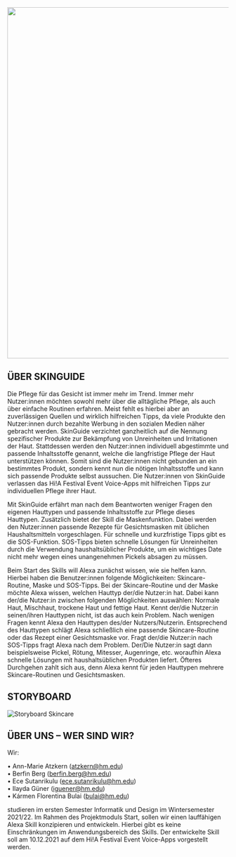 
<img src = "https://github.com/ID-Start-Winter21/start-team-06/blob/main/images/SKINGUIDE_HEADLINE_2.jpg" width = "800">

## ÜBER SKINGUIDE

Die Pflege für das Gesicht ist immer mehr im Trend. Immer mehr Nutzer:innen möchten sowohl mehr über die alltägliche Pflege, als auch über einfache Routinen erfahren. Meist fehlt es hierbei aber an zuverlässigen Quellen und wirklich hilfreichen Tipps, da viele Produkte den Nutzer:innen durch bezahlte Werbung in den sozialen Medien näher gebracht werden. 
SkinGuide verzichtet ganzheitlich auf die Nennung spezifischer Produkte zur Bekämpfung von Unreinheiten und Irritationen der Haut. Stattdessen werden den Nutzer:innen individuell abgestimmte und passende Inhaltsstoffe genannt, welche die langfristige Pflege der Haut unterstützen können. Somit sind die Nutzer:innen nicht gebunden an ein bestimmtes Produkt, sondern kennt nun die nötigen Inhaltsstoffe und kann sich passende Produkte selbst aussuchen.
Die Nutzer:innen von SkinGuide verlassen das Hi!A Festival Event Voice-Apps mit hilfreichen Tipps zur individuellen Pflege ihrer Haut.


Mit SkinGuide erfährt man nach dem Beantworten weniger Fragen den eigenen Hauttypen und passende Inhaltsstoffe zur Pflege dieses Hauttypen. Zusätzlich bietet der Skill die Maskenfunktion. Dabei werden den Nutzer:innen passende Rezepte für Gesichtsmasken mit üblichen Haushaltsmitteln vorgeschlagen. Für schnelle und kurzfristige Tipps gibt es die SOS-Funktion. SOS-Tipps bieten schnelle Lösungen für Unreinheiten durch die Verwendung haushaltsüblicher Produkte, um ein wichtiges Date nicht mehr wegen eines unangenehmen Pickels absagen zu müssen. 


Beim Start des Skills will Alexa zunächst wissen, wie sie helfen kann. Hierbei haben die Benutzer:innen folgende Möglichkeiten: Skincare-Routine, Maske und SOS-Tipps. 
Bei der Skincare-Routine und der Maske möchte Alexa wissen, welchen Hauttyp der/die Nutzer:in hat. Dabei kann der/die Nutzer:in zwischen folgenden Möglichkeiten auswählen: Normale Haut, Mischhaut, trockene Haut und fettige Haut. Kennt der/die Nutzer:in seinen/ihren Hauttypen nicht, ist das auch kein Problem. Nach wenigen Fragen kennt Alexa den Hauttypen des/der Nutzers/Nutzerin. Entsprechend des Hauttypen schlägt Alexa schließlich eine passende Skincare-Routine oder das Rezept einer Gesichtsmaske vor. Fragt der/die Nutzer:in nach SOS-Tipps fragt Alexa nach dem Problem. Der/Die Nutzer:in sagt dann beispielsweise Pickel, Rötung, Mitesser, Augenringe, etc. woraufhin Alexa schnelle Lösungen mit haushaltsüblichen Produkten liefert. Öfteres Durchgehen zahlt sich aus, denn Alexa kennt für jeden Hauttypen mehrere Skincare-Routinen und Gesichtsmasken. 



## STORYBOARD
![Storyboard Skincare](https://user-images.githubusercontent.com/91656534/142060245-535eaa69-19ff-4a4d-876e-d404d7d08178.jpg)



## ÜBER UNS – WER SIND WIR?

Wir:

•	Ann-Marie Atzkern (atzkern@hm.edu)\
•	Berfin Berg (berfin.berg@hm.edu)\
•	Ece Sutanrikulu (ece.sutanrikulu@hm.edu)\
•	Ilayda Güner (iguener@hm.edu)\
•	Kármen Florentina Bulai (bulai@hm.edu)

studieren im ersten Semester Informatik und Design im Wintersemester 2021/22. Im Rahmen des Projektmoduls Start, sollen wir einen lauffähigen Alexa Skill konzipieren und entwickeln. Hierbei gibt es keine Einschränkungen im Anwendungsbereich des Skills. Der entwickelte Skill soll am 10.12.2021 auf dem Hi!A Festival Event Voice-Apps vorgestellt werden. 
